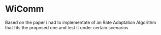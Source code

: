# WiComm
Based on the paper i had to implementate of an Rate Adaptation Algorithm that fits the proposed
one and test it under certain scenarios
